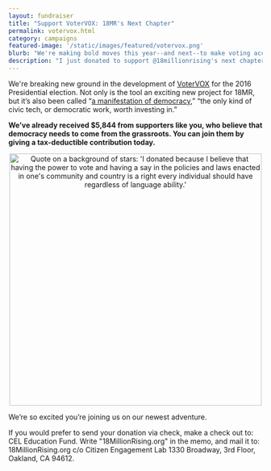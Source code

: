 ```yaml
---
layout: fundraiser
title: "Support VoterVOX: 18MR's Next Chapter"
permalink: votervox.html
category: campaigns
featured-image: '/static/images/featured/votervox.png'
blurb: "We're making bold moves this year--and next--to make voting accessible to everyone. Support our efforts today."
description: "I just donated to support @18millionrising's next chapter. Join me here: "
---
```


We're breaking new ground in the development of [VoterVOX](http://votervox.org) for the 2016 Presidential election. Not only is the tool an exciting new project for 18MR, but it’s also been called “[a manifestation of democracy](https://www.newamerica.org/the-weekly-wonk/this-is-what-democracy-sounds-like/),” “the only kind of civic tech, or democratic work, worth investing in.”

__We’ve already received $5,844 from supporters like you, who believe that democracy needs to come from the grassroots. You can join them by giving a tax-deductible contribution today.__

<center><img width="500px" alt="Quote on a background of stars: 'I donated because I believe that having the power to vote and having a say in the policies and laws enacted in one's community and country is a right every individual should have regardless of language ability.'" src="http://action.18mr.org/static/images/featured/votervox.png"></center>

We’re so excited you’re joining us on our newest adventure.

If you would prefer to send your donation via check, make a check out to: CEL Education Fund. Write "18MillionRising.org" in the memo, and mail it to: 18MillionRising.org c/o Citizen Engagement Lab 1330 Broadway, 3rd Floor, Oakland, CA 94612.

<script>window.yepnope || document.write('<script src="https://actionnetwork.org/includes/js/yepnope154-min.js"><\/script>');</script>
<script src='https://actionnetwork.org/widgets/v2/fundraising/support-votervox?format=js&source=widget&css=whitelabel'></script><div id='can-fundraising-area-support-votervox' style='width: 100%'><!-- this div is the target for our HTML insertion --></div>
